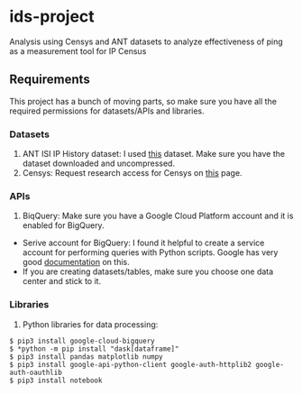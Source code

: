 # ids-project
Analysis using Censys and ANT datasets to analyze effectiveness of ping as a measurement tool for IP Census  
## Requirements  
This project has a bunch of moving parts, so make sure you have all the required permissions for datasets/APIs and libraries.  
### Datasets  
1. ANT ISI IP History dataset: I used [this](https://ant.isi.edu/datasets/readmes/internet_address_history_it95w-20210727.README.txt) dataset. Make sure you have the dataset downloaded and uncompressed.  
2. Censys: Request research access for Censys on [this](https://support.censys.io/hc/en-us/articles/360038761891-Research-Access-to-Censys-Data) page.   
### APIs  
1. BiqQuery: Make sure you have a Google Cloud Platform account and it is enabled for BigQuery. 
  - Serive account for BigQuery: I found it helpful to create a service account for performing queries with Python scripts. Google has very good [documentation](https://cloud.google.com/bigquery/docs/authentication) on this.  
  - If you are creating datasets/tables, make sure you choose one data center and stick to it.  
### Libraries  
1. Python libraries for data processing:  
```
$ pip3 install google-cloud-bigquery  
$ *python -m pip install "dask[dataframe]"   
$ pip3 install pandas matplotlib numpy    
$ pip3 install google-api-python-client google-auth-httplib2 google-auth-oauthlib  
$ pip3 install notebook
```
